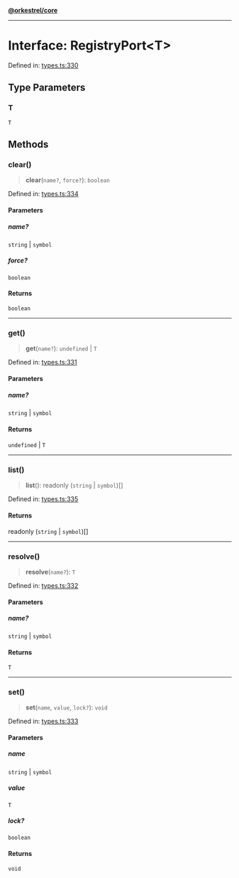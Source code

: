 [**@orkestrel/core**](../index.md)

***

# Interface: RegistryPort\<T\>

Defined in: [types.ts:330](https://github.com/orkestrel/core/blob/7cc3e19bc4a1e6f96f153d7b931686981208a465/src/types.ts#L330)

## Type Parameters

### T

`T`

## Methods

### clear()

> **clear**(`name?`, `force?`): `boolean`

Defined in: [types.ts:334](https://github.com/orkestrel/core/blob/7cc3e19bc4a1e6f96f153d7b931686981208a465/src/types.ts#L334)

#### Parameters

##### name?

`string` | `symbol`

##### force?

`boolean`

#### Returns

`boolean`

***

### get()

> **get**(`name?`): `undefined` \| `T`

Defined in: [types.ts:331](https://github.com/orkestrel/core/blob/7cc3e19bc4a1e6f96f153d7b931686981208a465/src/types.ts#L331)

#### Parameters

##### name?

`string` | `symbol`

#### Returns

`undefined` \| `T`

***

### list()

> **list**(): readonly (`string` \| `symbol`)[]

Defined in: [types.ts:335](https://github.com/orkestrel/core/blob/7cc3e19bc4a1e6f96f153d7b931686981208a465/src/types.ts#L335)

#### Returns

readonly (`string` \| `symbol`)[]

***

### resolve()

> **resolve**(`name?`): `T`

Defined in: [types.ts:332](https://github.com/orkestrel/core/blob/7cc3e19bc4a1e6f96f153d7b931686981208a465/src/types.ts#L332)

#### Parameters

##### name?

`string` | `symbol`

#### Returns

`T`

***

### set()

> **set**(`name`, `value`, `lock?`): `void`

Defined in: [types.ts:333](https://github.com/orkestrel/core/blob/7cc3e19bc4a1e6f96f153d7b931686981208a465/src/types.ts#L333)

#### Parameters

##### name

`string` | `symbol`

##### value

`T`

##### lock?

`boolean`

#### Returns

`void`
